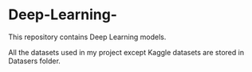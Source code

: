 # Deep-Learning-

This repository contains Deep Learning models.

All the datasets used in my project except Kaggle datasets are stored in Datasers folder.
